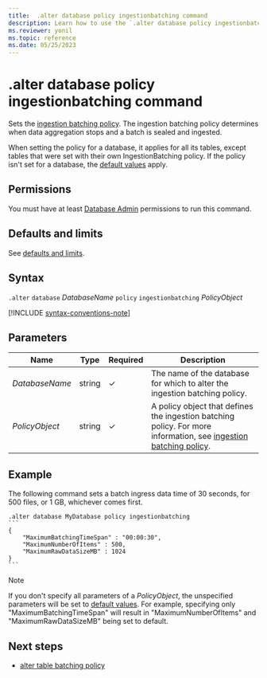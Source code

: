 ```yaml
---
title:  .alter database policy ingestionbatching command
description: Learn how to use the `.alter database policy ingestionbatching` command to set the ingestion batching policy.
ms.reviewer: yonil
ms.topic: reference
ms.date: 05/25/2023
---
```

# .alter database policy ingestionbatching command

Sets the [ingestion batching policy](batchingpolicy.md). The ingestion batching policy determines when data aggregation stops and a batch is sealed and ingested.

When setting the policy for a database, it applies for all its tables, except tables that were set with their own IngestionBatching policy. If the policy isn't set for a database, the [default values](batchingpolicy.md#defaults-and-limits) apply.

## Permissions

You must have at least [Database Admin](access-control/role-based-access-control.md) permissions to run this command.

## Defaults and limits

See [defaults and limits](batchingpolicy.md#defaults-and-limits).

## Syntax

`.alter` `database` *DatabaseName* `policy` `ingestionbatching` *PolicyObject*

[!INCLUDE [syntax-conventions-note](../../includes/syntax-conventions-note.md)]

## Parameters

|Name|Type|Required|Description|
|--|--|--|--|
|*DatabaseName*|string|&check;|The name of the database for which to alter the ingestion batching policy.|
|*PolicyObject*|string|&check;|A policy object that defines the ingestion batching policy. For more information, see [ingestion batching policy](batchingpolicy.md).|

## Example

The following command sets a batch ingress data time of 30 seconds, for 500 files, or 1 GB, whichever comes first.

````kusto
.alter database MyDatabase policy ingestionbatching
```
{
    "MaximumBatchingTimeSpan" : "00:00:30",
    "MaximumNumberOfItems" : 500,
    "MaximumRawDataSizeMB" : 1024
}
```
````

>[!NOTE] 
> If you don't specify all parameters of a *PolicyObject*, the unspecified parameters will be set to [default values](batchingpolicy.md#sealing-a-batch). For example, specifying only "MaximumBatchingTimeSpan" will result in "MaximumNumberOfItems" and "MaximumRawDataSizeMB" being set to default.

## Next steps

- [alter table batching policy](alter-table-ingestion-batching-policy.md)
